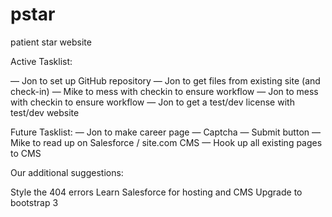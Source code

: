 pstar
=====

patient star website 

Active Tasklist:

— Jon to set up GitHub repository
— Jon to get files from existing site (and check-in)
— Mike to mess with checkin to ensure workflow
— Jon to mess with checkin to ensure workflow
— Jon to get a test/dev license with test/dev website

Future Tasklist:
— Jon to make career page
  — Captcha
  — Submit button
— Mike to read up on Salesforce / site.com CMS
  — Hook up all existing pages to CMS
 

Our additional suggestions:

Style the 404 errors
Learn Salesforce for hosting and CMS
Upgrade to bootstrap 3

